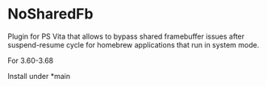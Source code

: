 # NoSharedFb
Plugin for PS Vita that allows to bypass shared framebuffer issues after suspend-resume cycle for homebrew applications that run in system mode.

For 3.60-3.68

Install under *main
